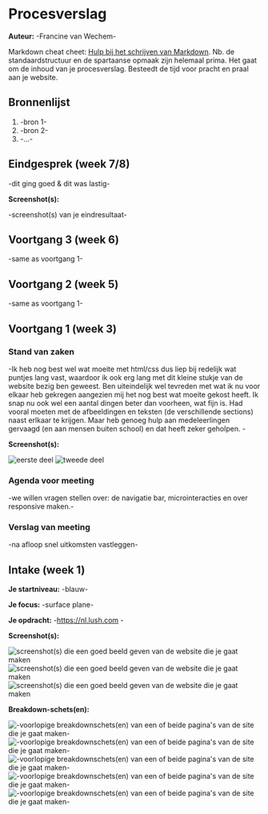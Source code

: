 # Procesverslag
**Auteur:** -Francine van Wechem-

Markdown cheat cheet: [Hulp bij het schrijven van Markdown](https://github.com/adam-p/markdown-here/wiki/Markdown-Cheatsheet). Nb. de standaardstructuur en de spartaanse opmaak zijn helemaal prima. Het gaat om de inhoud van je procesverslag. Besteedt de tijd voor pracht en praal aan je website.



## Bronnenlijst
1. -bron 1-
2. -bron 2-
3. -...-



## Eindgesprek (week 7/8)

-dit ging goed & dit was lastig-

**Screenshot(s):**

-screenshot(s) van je eindresultaat-



## Voortgang 3 (week 6)

-same as voortgang 1-



## Voortgang 2 (week 5)

-same as voortgang 1-



## Voortgang 1 (week 3)

### Stand van zaken

-Ik heb nog best wel wat moeite met html/css dus liep bij redelijk wat puntjes lang vast, waardoor ik ook erg lang met dit kleine stukje van de website bezig ben geweest. Ben uiteindelijk wel tevreden met wat ik nu voor elkaar heb gekregen aangezien mij het nog best wat moeite gekost heeft. Ik snap nu ook wel een aantal dingen beter dan voorheen, wat fijn is. Had vooral moeten met de afbeeldingen en teksten (de verschillende sections) naast erlkaar te krijgen. Maar heb genoeg hulp aan medeleerlingen gervaagd (en aan mensen buiten school) en dat heeft zeker geholpen. -

**Screenshot(s):**

![eerste deel](images/eerstedeel.png)
![tweede deel](images/tweededeel.png)



### Agenda voor meeting

-we willen vragen stellen over: de navigatie bar, microinteracties en over responsive maken.-

### Verslag van meeting

-na afloop snel uitkomsten vastleggen-



## Intake (week 1)

**Je startniveau:** -blauw-

**Je focus:** -surface plane-

**Je opdracht:** -https://nl.lush.com -

**Screenshot(s):**

![screenshot(s) die een goed beeld geven van de website die je gaat maken](images/dummy-image.svg)
![screenshot(s) die een goed beeld geven van de website die je gaat maken](images/lush1.png)
![screenshot(s) die een goed beeld geven van de website die je gaat maken](images/lush2.png)

**Breakdown-schets(en):**

![-voorlopige breakdownschets(en) van een of beide pagina's van de site die je gaat maken-](images/dummy-image.svg)
![-voorlopige breakdownschets(en) van een of beide pagina's van de site die je gaat maken-](images/bdschets1.png)
![-voorlopige breakdownschets(en) van een of beide pagina's van de site die je gaat maken-](images/bdschets2.png)
![-voorlopige breakdownschets(en) van een of beide pagina's van de site die je gaat maken-](images/bdschets3.png)
![-voorlopige breakdownschets(en) van een of beide pagina's van de site die je gaat maken-](images/bdschets4.png)